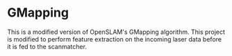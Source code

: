 # GMapping

This is a modified version of OpenSLAM's GMapping algorithm.
This project is modified to perform feature extraction on the incoming laser data
before it is fed to the scanmatcher.

